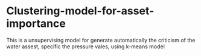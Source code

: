 # Clustering-model-for-asset-importance
This is a unsupervising model for generate automatically the criticism of the water assest, specific the pressure vales, using k-means model
